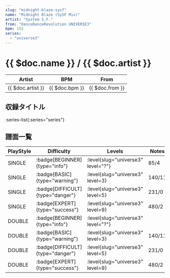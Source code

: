 ```yaml
---
slug: "midnight-blaze-sysf"
name: "Midnight Blaze (SySF Mix)"
artist: "System S.F."
from: "DanceDanceRevolution UNIVERSE3"
bpm: 152
series:
  - "universe3"
---
```


# {{ $doc.name }} / {{ $doc.artist }}

|Artist|BPM|From|
|------|---|----|
|{{ $doc.artist }}|{{ $doc.bpm }}|{{ $doc.from }}|

## 収録タイトル

:series-list{:series="series"}

## 譜面一覧

|PlayStyle|Difficulty|Levels|Notes|Movie|
|---------|----------|------|-----|-----|
|SINGLE| :badge[BEGINNER]{type="info"}|<div class="field is-grouped is-grouped-multiline"> :level{slug="universe3" level="?"}</div>|85/4||
|SINGLE| :badge[BASIC]{type="warning"}|<div class="field is-grouped is-grouped-multiline"> :level{slug="universe3" level=3}</div>|140/11||
|SINGLE| :badge[DIFFICULT]{type="danger"}|<div class="field is-grouped is-grouped-multiline"> :level{slug="universe3" level=5}</div>|231/0||
|SINGLE| :badge[EXPERT]{type="success"}|<div class="field is-grouped is-grouped-multiline"> :level{slug="universe3" level=9}</div>|480/2||
|DOUBLE| :badge[BEGINNER]{type="info"}|<div class="field is-grouped is-grouped-multiline"> :level{slug="universe3" level="?"}</div>|||
|DOUBLE| :badge[BASIC]{type="warning"}|<div class="field is-grouped is-grouped-multiline"> :level{slug="universe3" level=3}</div>|140/11||
|DOUBLE| :badge[DIFFICULT]{type="danger"}|<div class="field is-grouped is-grouped-multiline"> :level{slug="universe3" level=5}</div>|231/0||
|DOUBLE| :badge[EXPERT]{type="success"}|<div class="field is-grouped is-grouped-multiline"> :level{slug="universe3" level=9}</div>|480/2||
